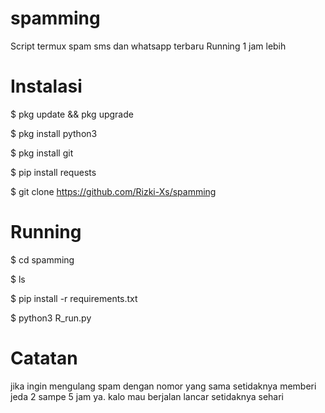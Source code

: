 # spamming
Script termux spam sms dan whatsapp terbaru 
Running 1 jam lebih
# Instalasi
$ pkg update && pkg upgrade

$ pkg install python3

$ pkg install git

$ pip install requests

$ git clone https://github.com/Rizki-Xs/spamming
# Running
$ cd spamming

$ ls

$ pip install -r requirements.txt

$ python3 R_run.py

# Catatan
jika ingin mengulang spam dengan nomor yang sama
setidaknya memberi jeda 2 sampe 5 jam ya.
kalo mau berjalan lancar setidaknya sehari
